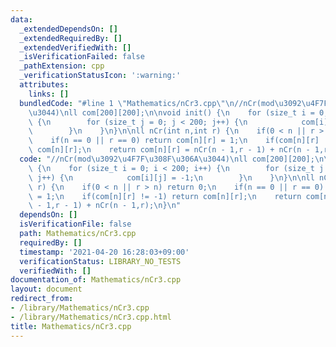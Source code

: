 ```yaml
---
data:
  _extendedDependsOn: []
  _extendedRequiredBy: []
  _extendedVerifiedWith: []
  _isVerificationFailed: false
  _pathExtension: cpp
  _verificationStatusIcon: ':warning:'
  attributes:
    links: []
  bundledCode: "#line 1 \"Mathematics/nCr3.cpp\"\n//nCr(mod\u3092\u4F7F\u308F\u306A\
    \u3044)\nll com[200][200];\n\nvoid init() {\n    for (size_t i = 0; i < 200; i++)\
    \ {\n        for (size_t j = 0; j < 200; j++) {\n            com[i][j] = -1;\n\
    \        }\n    }\n}\n\nll nCr(int n,int r) {\n    if(0 < n || r > n) return 0;\n\
    \    if(n == 0 || r == 0) return com[n][r] = 1;\n    if(com[n][r] != -1) return\
    \ com[n][r];\n    return com[n][r] = nCr(n - 1,r - 1) + nCr(n - 1,r);\n}\n"
  code: "//nCr(mod\u3092\u4F7F\u308F\u306A\u3044)\nll com[200][200];\n\nvoid init()\
    \ {\n    for (size_t i = 0; i < 200; i++) {\n        for (size_t j = 0; j < 200;\
    \ j++) {\n            com[i][j] = -1;\n        }\n    }\n}\n\nll nCr(int n,int\
    \ r) {\n    if(0 < n || r > n) return 0;\n    if(n == 0 || r == 0) return com[n][r]\
    \ = 1;\n    if(com[n][r] != -1) return com[n][r];\n    return com[n][r] = nCr(n\
    \ - 1,r - 1) + nCr(n - 1,r);\n}\n"
  dependsOn: []
  isVerificationFile: false
  path: Mathematics/nCr3.cpp
  requiredBy: []
  timestamp: '2021-04-20 16:28:03+09:00'
  verificationStatus: LIBRARY_NO_TESTS
  verifiedWith: []
documentation_of: Mathematics/nCr3.cpp
layout: document
redirect_from:
- /library/Mathematics/nCr3.cpp
- /library/Mathematics/nCr3.cpp.html
title: Mathematics/nCr3.cpp
---
```

